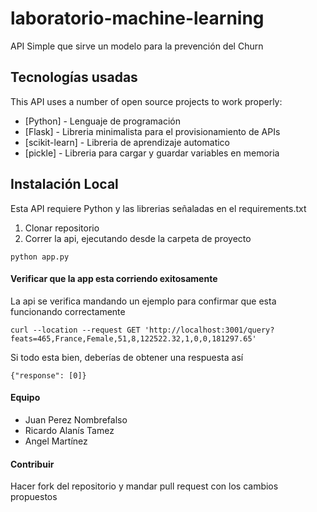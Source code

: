 # laboratorio-machine-learning
API Simple que sirve un modelo para la prevención del Churn

## Tecnologías usadas
This API uses a number of open source projects to work properly:

* [Python] - Lenguaje de programación
* [Flask] - Libreria minimalista para el provisionamiento de APIs
* [scikit-learn] - Libreria de aprendizaje automatico
* [pickle] - Libreria para cargar y guardar variables en memoria

## Instalación Local
Esta API requiere Python y las librerias señaladas en el requirements.txt

1. Clonar repositorio
2. Correr la api, ejecutando desde la carpeta de proyecto

```
python app.py
```

#### Verificar que la app esta corriendo exitosamente

La api se verifica mandando un ejemplo para confirmar que esta funcionando correctamente

```
curl --location --request GET 'http://localhost:3001/query?feats=465,France,Female,51,8,122522.32,1,0,0,181297.65'
```

Si todo esta bien, deberías de obtener una respuesta así
```
{"response": [0]}
```

#### Equipo

* Juan Perez Nombrefalso
* Ricardo Alanís Tamez
* Angel Martínez

#### Contribuir

Hacer fork del repositorio y mandar pull request con los cambios propuestos

